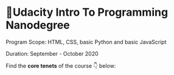 # 🌠Udacity Intro To Programming Nanodegree

Program Scope: HTML, CSS, basic Python and basic JavaScript

Duration: September - October 2020

Find the **core tenets** of the course 👇 below:
